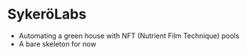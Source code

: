 # SykeröLabs

- Automating a green house with NFT (Nutrient Film Technique) pools
- A bare skeleton for now
